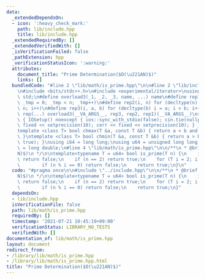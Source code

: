 ```yaml
---
data:
  _extendedDependsOn:
  - icon: ':heavy_check_mark:'
    path: lib/include.hpp
    title: lib/include.hpp
  _extendedRequiredBy: []
  _extendedVerifiedWith: []
  _isVerificationFailed: false
  _pathExtension: hpp
  _verificationStatusIcon: ':warning:'
  attributes:
    document_title: "Prime Determination($O(\u221AN)$)"
    links: []
  bundledCode: "#line 2 \"lib/math/is_prime.hpp\"\n\n#line 2 \"lib/include.hpp\"\n\
    \n#include <bits/stdc++.h>\n#include <experimental/iterator>\nusing namespace\
    \ std;\n#define overload3(_1, _2, _3, name, ...) name\n#define rep1(n) for (decltype(n)\
    \ _tmp = 0; _tmp < n; _tmp++)\n#define rep2(i, n) for (decltype(n) i = 0; i <\
    \ n; i++)\n#define rep3(i, a, b) for (decltype(b) i = a; i < b; i++)\n#define\
    \ rep(...) overload3(__VA_ARGS__, rep3, rep2, rep1)(__VA_ARGS__)\nstruct IOSetup\
    \ { IOSetup() noexcept { ios::sync_with_stdio(false); cin.tie(nullptr); cout <<\
    \ fixed << setprecision(10); cerr << fixed << setprecision(10); } } iosetup;\n\
    template <class T> bool chmax(T &a, const T &b) { return a < b and (a = b, true);\
    \ }\ntemplate <class T> bool chmin(T &a, const T &b) { return a > b and (a = b,\
    \ true); }\nusing i64 = long long;\nusing u64 = unsigned long long;\nusing f64\
    \ = long double;\n#line 4 \"lib/math/is_prime.hpp\"\n\n/**\n * @brief Prime Determination($O(\u221A\
    N)$)\n */\n\ntemplate<typename T = u64> bool is_prime(T n) {\n    if (n <= 1)\
    \ return false;\n    if (n == 2) return true;\n    for (T i = 2; i * i <= n; i++)\n\
    \        if (n % i == 0) return false;\n    return true;\n}\n"
  code: "#pragma once\n\n#include \"../include.hpp\"\n\n/**\n * @brief Prime Determination($O(\u221A\
    N)$)\n */\n\ntemplate<typename T = u64> bool is_prime(T n) {\n    if (n <= 1)\
    \ return false;\n    if (n == 2) return true;\n    for (T i = 2; i * i <= n; i++)\n\
    \        if (n % i == 0) return false;\n    return true;\n}"
  dependsOn:
  - lib/include.hpp
  isVerificationFile: false
  path: lib/math/is_prime.hpp
  requiredBy: []
  timestamp: '2021-07-21 10:45:19+09:00'
  verificationStatus: LIBRARY_NO_TESTS
  verifiedWith: []
documentation_of: lib/math/is_prime.hpp
layout: document
redirect_from:
- /library/lib/math/is_prime.hpp
- /library/lib/math/is_prime.hpp.html
title: "Prime Determination($O(\u221AN)$)"
---
```

